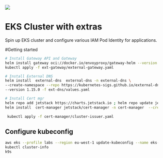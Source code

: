 [<img src="https://vettom-images.s3.eu-west-1.amazonaws.com/logo/vettom-banner.jpg">](https://vettom.pages.dev/)

# EKS Cluster with extras
Spin up EKS cluster and configure various IAM Pod Identity for applications.

#Getting started
```bash
# Install Gateway API and Gateway
helm install gateway oci://docker.io/envoyproxy/gateway-helm --version v1.0.2 -n gateway --create-namespace
kubectl apply -f ext-gateway/external-gateway.yaml

# Install External DNS
helm install  external-dns  external-dns -n external-dns \
--create-namespace --repo https://kubernetes-sigs.github.io/external-dns \
--version 1.15.0 -f ext-dns/values.yaml

# Install Cert mgr
helm repo add jetstack https://charts.jetstack.io ; helm repo update jetstack
helm install  cert-manager jetstack/cert-manager -n cert-manager  --create-namespace --version v1.16.2 -f cert-manager/values.yaml
 
 kubectl apply -f cert-manager/cluster-issuer.yaml

```

## Configure kubeconfig
```bash
aws eks --profile labs --region eu-west-1 update-kubeconfig --name eks-demo
kubectl cluster-info
k9s
```
